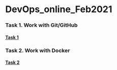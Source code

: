 # DevOps_online_Feb2021


### Task 1. Work with Git/GitHub
#### [Task 1](https://github.com/Pheanixs/DevOps_Feb2021/tree/master/task1 "Task 1")

### Task 2. Work with Docker
#### [Task 2](https://github.com/Pheanixs/DevOps_Feb2021/tree/master/task2 "Task 2")